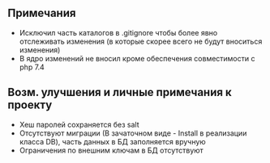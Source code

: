 ## Примечания

- Исключил часть каталогов в .gitignore чтобы более явно отслеживать изменения (в которые скорее всего не будут вноситься изменения)
- В ядро изменений не вносил кроме обеспечения совместимости с php 7.4

## Возм. улучшения и личные примечания к проекту
- Хеш паролей сохраняется без salt
- Отсутствуют миграции (В зачаточном виде - Install в реализации класса DB), часть данных в БД заполняется вручную
- Ограничения по внешним ключам в БД отсутствуют